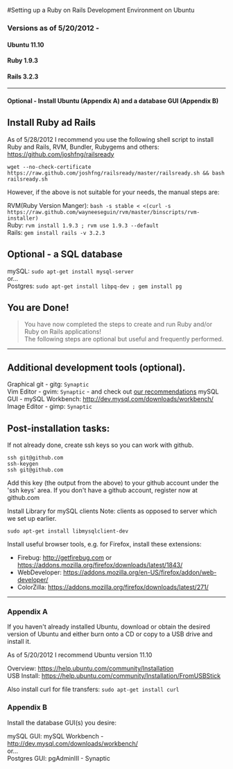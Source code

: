 #Setting up a Ruby on Rails Development Environment on Ubuntu  

### Versions as of 5/20/2012 -
#### Ubuntu 11.10
#### Ruby   1.9.3
#### Rails  3.2.3

---

#### Optional - Install Ubuntu (Appendix A) and a database GUI (Appendix B)

## Install Ruby ad Rails

  As of 5/28/2012 I recommend you use the following shell script to install Ruby and Rails, RVM, Bundler, Rubygems and others:  
 <https://github.com/joshfng/railsready>  

    wget --no-check-certificate https://raw.github.com/joshfng/railsready/master/railsready.sh && bash railsready.sh  

  However, if the above is not suitable for your needs, the manual steps are:

  RVM(Ruby Version Manger): `bash -s stable < <(curl -s https://raw.github.com/wayneeseguin/rvm/master/binscripts/rvm-installer)`  
  Ruby: `rvm install 1.9.3 ; rvm use 1.9.3 --default`  
  Rails: `gem install rails -v 3.2.3`  

## Optional - a SQL database

  mySQL: `sudo apt-get install mysql-server`  
  or...  
  Postgres: `sudo apt-get install libpq-dev ; gem install pg`  

## You are Done!

> You have now completed the steps to create and run Ruby and/or Ruby on Rails applications!  
> The following steps are optional but useful and frequently performed.

---

## Additional development tools (optional).

  Graphical git - gitg: `Synaptic`  
  Vim Editor - gvim: `Synaptic` - and check out [our recommendations](/editors) 
  mySQL GUI - mySQL Workbench: <http://dev.mysql.com/downloads/workbench/>  
  Image Editor - gimp: `Synaptic`

## Post-installation tasks:

  If not already done, create ssh keys so you can work with github.

    ssh git@github.com
    ssh-keygen 
    ssh git@github.com

  Add this key (the output from the above) to your github account under the 'ssh keys' area.  If you don't have a github account, register now at github.com

  Install Library for mySQL clients
  Note: clients as opposed to server which we set up earlier.

    sudo apt-get install libmysqlclient-dev

  Install useful browser tools, e.g. for Firefox, install these extensions:  

  - Firebug: <http://getfirebug.com> or <https://addons.mozilla.org/firefox/downloads/latest/1843/>
  - WebDeveloper: <https://addons.mozilla.org/en-US/firefox/addon/web-developer/>
  - ColorZilla: <https://addons.mozilla.org/firefox/downloads/latest/271/>

---

### Appendix A

If you haven't already installed Ubuntu, download or obtain the desired version of Ubuntu and either burn onto a CD or copy to a USB drive and install it.  

As of 5/20/2012 I recommend Ubuntu version 11.10  

  Overview:    <https://help.ubuntu.com/community/Installation>  
  USB Install: <https://help.ubuntu.com/community/Installation/FromUSBStick>

Also install curl for file transfers: `sudo apt-get install curl`  

### Appendix B

  Install the database GUI(s) you desire:

  mySQL GUI: mySQL Workbench - <http://dev.mysql.com/downloads/workbench/>  
  or...  
  Postgres GUI: pgAdminIII - Synaptic